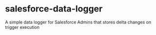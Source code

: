 # salesforce-data-logger
A simple data logger for Salesforce Admins that stores delta changes on trigger execution
